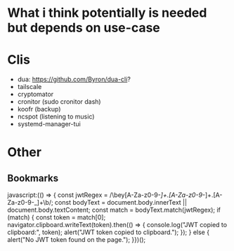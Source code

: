 # What i think potentially is needed but depends on use-case

# Clis
  - dua: https://github.com/Byron/dua-cli?
  - tailscale
  - cryptomator
  - cronitor (sudo cronitor dash)
  - koofr (backup)
  - ncspot (listening to music)
  - systemd-manager-tui

# Other

## Bookmarks
javascript:(() => {  const jwtRegex = /\bey[A-Za-z0-9-_]+\.[A-Za-z0-9-_]+\.[A-Za-z0-9-_]+\b/;  const bodyText = document.body.innerText || document.body.textContent;  const match = bodyText.match(jwtRegex);  if (match) {    const token = match[0];    navigator.clipboard.writeText(token).then(() => {      console.log("JWT copied to clipboard:", token);      alert("JWT token copied to clipboard.");    });  } else {    alert("No JWT token found on the page.");  }})();
